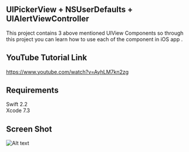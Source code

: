 ## UIPickerView + NSUserDefaults + UIAlertViewController

This project contains 3 above mentioned UIView Components so through this project you can learn how to use each 
of the component in iOS app .


## YouTube Tutorial Link    

https://www.youtube.com/watch?v=AyhLM7kn2zg

## Requirements

Swift 2.2   
Xcode 7.3

## Screen Shot   

![Alt text](https://s26.postimg.org/64ejhyewp/ep11.png "Screen shot 1")  
